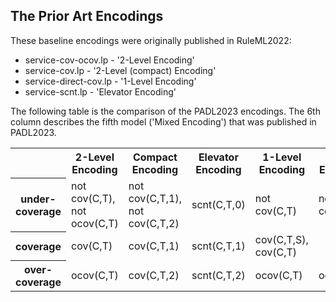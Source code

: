 ## The Prior Art Encodings

These baseline encodings were originally published in RuleML2022:

- service-cov-ocov.lp  -  '2-Level Encoding' 
- service-cov.lp  - '2-Level (compact) Encoding' 
- service-direct-cov.lp - '1-Level Encoding' 
- service-scnt.lp - 'Elevator Encoding' 

The following table is the comparison of the PADL2023 encodings.   The 6th column describes the fifth model ('Mixed Encoding') that was published in PADL2023.

<table>
  <tr>
    <th></th>
    <th>2-Level Encoding</th>
    <th>Compact Encoding</th>
    <th>Elevator Encoding</th>
    <th>1-Level Encoding</th>
    <th>Mixed Encoding</th>
  </tr>
  <tr>
    <th>under-coverage</th>
    <td>not cov(C,T), not ocov(C,T)</td>
    <td>not cov(C,T,1), not cov(C,T,2)</td>
    <td>scnt(C,T,0)</td>
    <td>not cov(C,T)</td>
    <td>not cov(C,T)</td>
  </tr>
  <tr>
    <th>coverage</th>
    <td>cov(C,T)</td>
    <td>cov(C,T,1)</td>
    <td>scnt(C,T,1)</td>
    <td>cov(C,T,S), cov(C,T)</td>
    <td></td>
  </tr>
    <tr>
    <th>over-coverage</th>
    <td>ocov(C,T)</td>
    <td>cov(C,T,2)</td>
    <td>scnt(C,T,2)</td>
    <td>ocov(C,T)</td>
    <td>ocov(C,T)</td>
    <td></td>
  </tr>
</table>

